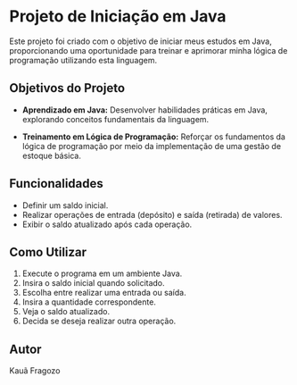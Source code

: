 # Projeto de Iniciação em Java

Este projeto foi criado com o objetivo de iniciar meus estudos em Java, proporcionando uma oportunidade para treinar e aprimorar minha lógica de programação utilizando esta linguagem.

## Objetivos do Projeto

- **Aprendizado em Java:** Desenvolver habilidades práticas em Java, explorando conceitos fundamentais da linguagem.
  
- **Treinamento em Lógica de Programação:** Reforçar os fundamentos da lógica de programação por meio da implementação de uma gestão de estoque básica.

## Funcionalidades

- Definir um saldo inicial.
- Realizar operações de entrada (depósito) e saída (retirada) de valores.
- Exibir o saldo atualizado após cada operação.

## Como Utilizar

1. Execute o programa em um ambiente Java.
2. Insira o saldo inicial quando solicitado.
3. Escolha entre realizar uma entrada ou saída.
4. Insira a quantidade correspondente.
5. Veja o saldo atualizado.
6. Decida se deseja realizar outra operação.


## Autor

Kauã Fragozo



